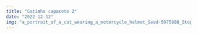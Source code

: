 ```yaml
---
title: "Gatinho capacete 2"
date: "2022-12-12"
img: "a_portrait_of_a_cat_wearing_a_motorcycle_helmet_Seed-5975888_Steps-25_Guidance-13.4.jpeg"
---
```

